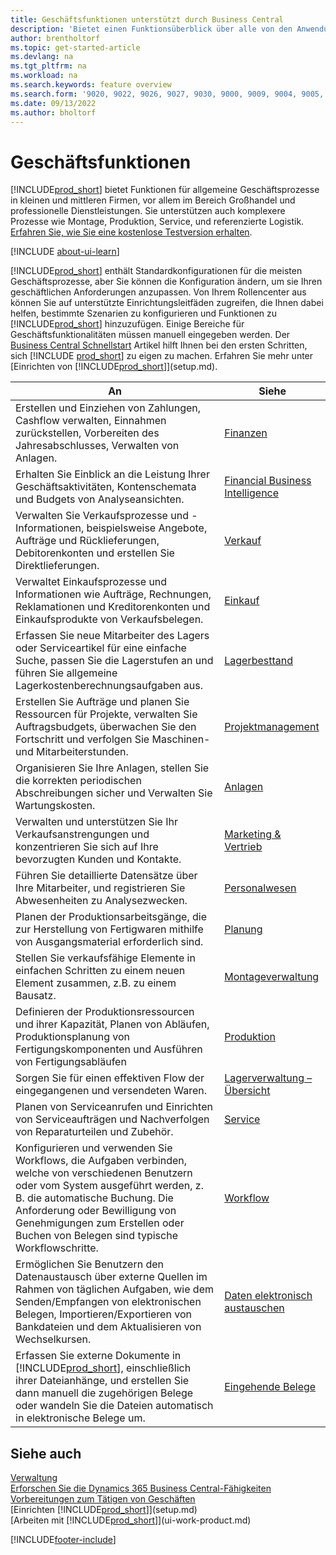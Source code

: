 ```yaml
---
title: Geschäftsfunktionen unterstützt durch Business Central
description: 'Bietet einen Funktionsüberblick über alle von den Anwendungsbereichen unterstützten Geschäftsfunktionen und Abteilungen, wie z.B. Finanzen, Bestand und Projektmanagement.'
author: brentholtorf
ms.topic: get-started-article
ms.devlang: na
ms.tgt_pltfrm: na
ms.workload: na
ms.search.keywords: feature overview
ms.search.form: '9020, 9022, 9026, 9027, 9030, 9000, 9009, 9004, 9005, 9024, 9006, 9007, 9010, 9016, 9017'
ms.date: 09/13/2022
ms.author: bholtorf
---
```

# <a name="business-functionality"></a>Geschäftsfunktionen

[!INCLUDE[prod_short](includes/prod_short.md)] bietet Funktionen für allgemeine Geschäftsprozesse in kleinen und mittleren Firmen, vor allem im Bereich Großhandel und professionelle Dienstleistungen. Sie unterstützen auch komplexere Prozesse wie Montage, Produktion, Service, und referenzierte Logistik. [Erfahren Sie, wie Sie eine kostenlose Testversion erhalten](trial-signup.md).  

[!INCLUDE [about-ui-learn](includes/about-ui-learn.md)]

[!INCLUDE[prod_short](includes/prod_short.md)] enthält Standardkonfigurationen für die meisten Geschäftsprozesse, aber Sie können die Konfiguration ändern, um sie Ihren geschäftlichen Anforderungen anzupassen. Von Ihrem Rollencenter aus können Sie auf unterstützte Einrichtungsleitfäden zugreifen, die Ihnen dabei helfen, bestimmte Szenarien zu konfigurieren und Funktionen zu [!INCLUDE[prod_short](includes/prod_short.md)] hinzuzufügen. Einige Bereiche für Geschäftsfunktionalitäten müssen manuell eingegeben werden. Der [Business Central Schnellstart](quick-start-business-central.md) Artikel hilft Ihnen bei den ersten Schritten, sich [!INCLUDE [prod_short](includes/prod_short.md)] zu eigen zu machen. Erfahren Sie mehr unter [Einrichten von [!INCLUDE[prod_short](includes/prod_short.md)]](setup.md).

| An | Siehe |
| --- | --- |
|Erstellen und Einziehen von Zahlungen, Cashflow verwalten, Einnahmen zurückstellen, Vorbereiten des Jahresabschlusses, Verwalten von Anlagen.|[Finanzen](finance.md)|
|Erhalten Sie Einblick an die Leistung Ihrer Geschäftsaktivitäten, Kontenschemata und Budgets von Analyseansichten.|[Financial Business Intelligence](bi.md)|
|Verwalten Sie Verkaufsprozesse und -Informationen, beispielsweise Angebote, Aufträge und Rücklieferungen, Debitorenkonten und erstellen Sie Direktlieferungen.|[Verkauf](sales-manage-sales.md)|
|Verwaltet Einkaufsprozesse und Informationen wie Aufträge, Rechnungen, Reklamationen und Kreditorenkonten und Einkaufsprodukte von Verkaufsbelegen. |[Einkauf](purchasing-manage-purchasing.md)|
|Erfassen Sie neue Mitarbeiter des Lagers oder Serviceartikel für eine einfache Suche, passen Sie die Lagerstufen an und führen Sie allgemeine Lagerkostenberechnungsaufgaben aus.|[Lagerbesttand](inventory-manage-inventory.md)|
|Erstellen Sie Aufträge und planen Sie Ressourcen für Projekte, verwalten Sie Auftragsbudgets, überwachen Sie den Fortschritt und verfolgen Sie Maschinen- und Mitarbeiterstunden.|[Projektmanagement](projects-manage-projects.md)|
|Organisieren Sie Ihre Anlagen, stellen Sie die korrekten periodischen Abschreibungen sicher und Verwalten Sie Wartungskosten.|[Anlagen](fa-manage.md)|
|Verwalten und unterstützen Sie Ihr Verkaufsanstrengungen und konzentrieren Sie sich auf Ihre bevorzugten Kunden und Kontakte.|[Marketing &amp; Vertrieb](marketing-relationship-management.md)|
|Führen Sie detaillierte Datensätze über Ihre Mitarbeiter, und registrieren Sie Abwesenheiten zu Analysezwecken. |[Personalwesen](hr-manage-human-resources.md)|
|Planen der Produktionsarbeitsgänge, die zur Herstellung von Fertigwaren mithilfe von Ausgangsmaterial erforderlich sind.|[Planung](production-planning.md)|
|Stellen Sie verkaufsfähige Elemente in einfachen Schritten zu einem neuen Element zusammen, z.B. zu einem Bausatz.|[Montageverwaltung](assembly-assemble-items.md)|
|Definieren der Produktionsressourcen und ihrer Kapazität, Planen von Abläufen, Produktionsplanung von Fertigungskomponenten und Ausführen von Fertigungsabläufen|[Produktion](production-manage-manufacturing.md)|
|Sorgen Sie für einen effektiven Flow der eingegangenen und versendeten Waren.|[Lagerverwaltung – Übersicht](design-details-warehouse-management.md)|
|Planen von Serviceanrufen und Einrichten von Serviceaufträgen und Nachverfolgen von Reparaturteilen und Zubehör.|[Service](service-service.md)|
|Konfigurieren und verwenden Sie Workflows, die Aufgaben verbinden, welche von verschiedenen Benutzern oder vom System ausgeführt werden, z. B. die automatische Buchung. Die Anforderung oder Bewilligung von Genehmigungen zum Erstellen oder Buchen von Belegen sind typische Workflowschritte.|[Workflow](across-workflow.md)|
|Ermöglichen Sie Benutzern den Datenaustausch über externe Quellen im Rahmen von täglichen Aufgaben, wie dem Senden/Empfangen von elektronischen Belegen, Importieren/Exportieren von Bankdateien und dem Aktualisieren von Wechselkursen.|[Daten elektronisch austauschen](across-data-exchange.md)|
|Erfassen Sie externe Dokumente in [!INCLUDE[prod_short](includes/prod_short.md)], einschließlich ihrer Dateianhänge, und erstellen Sie dann manuell die zugehörigen Belege oder wandeln Sie die Dateien automatisch in elektronische Belege um.|[Eingehende Belege](across-income-documents.md)|

## <a name="see-also"></a>Siehe auch

[Verwaltung](admin-setup-and-administration.md)    
[Erforschen Sie die Dynamics 365 Business Central-Fähigkeiten](https://dynamics.microsoft.com/business-central/capabilities/)  
[Vorbereitungen zum Tätigen von Geschäften](ui-get-ready-business.md)  
[Einrichten [!INCLUDE[prod_short](includes/prod_short.md)]](setup.md)   
[Arbeiten mit [!INCLUDE[prod_short](includes/prod_short.md)]](ui-work-product.md)   

[!INCLUDE[footer-include](includes/footer-banner.md)]
